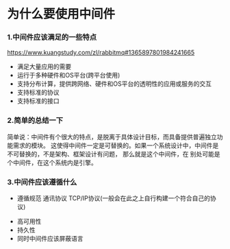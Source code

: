 为什么要使用中间件
================
###  1.中间件应该满足的一些特点 
https://www.kuangstudy.com/zl/rabbitmq#1365897801984241665
* 满足大量应用的需要
* 运行于多种硬件和OS平台(跨平台使用)
* 支持分布计算，提供跨网络、硬件和OS平台的透明性的应用或服务的交互
* 支持标准的协议
* 支持标准的接口
### 2.简单的总结一下
简单说：中间件有个很大的特点，是脱离于具体设计目标，而具备提供普遍独立功能需求的模块。
这使得中间件一定是可替换的。如果一个系统设计中，中间件是不可替换的，不是架构、框架设计有问题，
那么就是这个中间件，在 别处可能是个中间件，在这个系统内是引擎。
### 3.中间件应该遵循什么
* 遵循规范 通讯协议 TCP/IP协议(一般会在此之上自行构建一个符合自己的协议)
- 高可用性
- 持久性
- 同时中间件应该屏蔽语言
